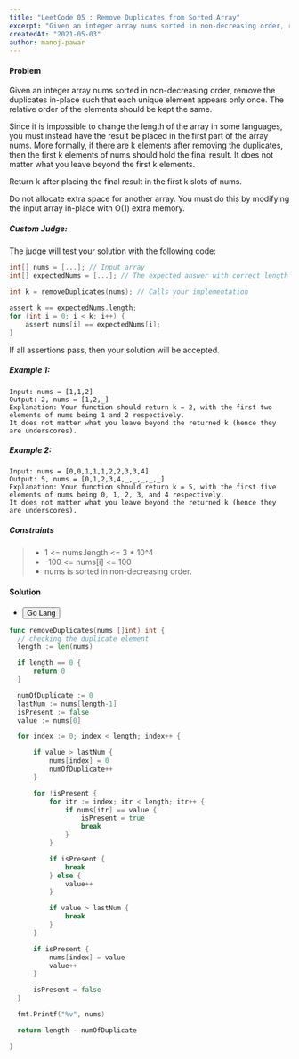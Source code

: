 ```yaml
---
title: "LeetCode 05 : Remove Duplicates from Sorted Array"
excerpt: "Given an integer array nums sorted in non-decreasing order, remove the duplicates in-place such that each unique element appears only once. The relative order of the elements should be kept the same."
createdAt: "2021-05-03"
author: manoj-pawar
---
```


#### Problem

Given an integer array nums sorted in non-decreasing order, remove the duplicates in-place such that each unique element appears only once. The relative order of the elements should be kept the same.

Since it is impossible to change the length of the array in some languages, you must instead have the result be placed in the first part of the array nums. More formally, if there are k elements after removing the duplicates, then the first k elements of nums should hold the final result. It does not matter what you leave beyond the first k elements.

Return k after placing the final result in the first k slots of nums.

Do not allocate extra space for another array. You must do this by modifying the input array in-place with O(1) extra memory.

##### Custom Judge:

The judge will test your solution with the following code:

```c
int[] nums = [...]; // Input array
int[] expectedNums = [...]; // The expected answer with correct length

int k = removeDuplicates(nums); // Calls your implementation

assert k == expectedNums.length;
for (int i = 0; i < k; i++) {
    assert nums[i] == expectedNums[i];
}
```

If all assertions pass, then your solution will be accepted.

##### Example 1:

```shell
Input: nums = [1,1,2]
Output: 2, nums = [1,2,_]
Explanation: Your function should return k = 2, with the first two elements of nums being 1 and 2 respectively.
It does not matter what you leave beyond the returned k (hence they are underscores).
```

##### Example 2:

```shell
Input: nums = [0,0,1,1,1,2,2,3,3,4]
Output: 5, nums = [0,1,2,3,4,_,_,_,_,_]
Explanation: Your function should return k = 5, with the first five elements of nums being 0, 1, 2, 3, and 4 respectively.
It does not matter what you leave beyond the returned k (hence they are underscores).
```

##### Constraints

> - 1 <= nums.length <= 3 \* 10^4
> - -100 <= nums[i] <= 100
> - nums is sorted in non-decreasing order.

#### Solution

<ul class="nav nav-tabs" id="myTab" role="tablist">
  <li class="nav-item" role="presentation">
    <button class="nav-link active" id="home-tab" data-bs-toggle="tab" data-bs-target="#home" type="button" role="tab" aria-controls="home" aria-selected="true">Go Lang</button>
  </li>
</ul>
<div class="tab-content" id="myTabContent">
  <div class="tab-pane fade show active" id="home" role="tabpanel" aria-labelledby="home-tab">
  
  ```go
func removeDuplicates(nums []int) int {
	// checking the duplicate element
	length := len(nums)

    if length == 0 {
    	return 0
    }

    numOfDuplicate := 0
    lastNum := nums[length-1]
    isPresent := false
    value := nums[0]

    for index := 0; index < length; index++ {

    	if value > lastNum {
    		nums[index] = 0
    		numOfDuplicate++
    	}

    	for !isPresent {
    		for itr := index; itr < length; itr++ {
    			if nums[itr] == value {
    				isPresent = true
    				break
    			}
    		}

    		if isPresent {
    			break
    		} else {
    			value++
    		}

    		if value > lastNum {
    			break
    		}
    	}

    	if isPresent {
    		nums[index] = value
    		value++
    	}

    	isPresent = false
    }

    fmt.Printf("%v", nums)

    return length - numOfDuplicate

}
```

</div>
</div>